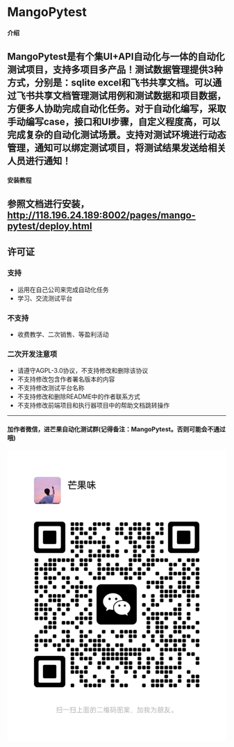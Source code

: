 # MangoPytest

#### 介绍

MangoPytest是有个集UI+API自动化与一体的自动化测试项目，支持多项目多产品！测试数据管理提供3种方式，分别是：sqlite
excel和飞书共享文档。可以通过飞书共享文档管理测试用例和测试数据和项目数据，方便多人协助完成自动化任务。对于自动化编写，采取手动编写case，接口和UI步骤，自定义程度高，可以完成复杂的自动化测试场景。支持对测试环境进行动态管理，通知可以绑定测试项目，将测试结果发送给相关人员进行通知！
---
#### 安装教程

参照文档进行安装，http://118.196.24.189:8002/pages/mango-pytest/deploy.html
---
## 许可证
### 支持
  - 运用在自己公司来完成自动化任务
  - 学习、交流测试平台
### 不支持
  - 收费教学、二次销售、等盈利活动
### 二次开发注意项
  - 请遵守AGPL-3.0协议，不支持修改和删除该协议
  - 不支持修改包含作者署名版本的内容
  - 不支持修改测试平台名称
  - 不支持修改和删除README中的作者联系方式
  - 不支持修改前端项目和执行器项目中的帮助文档跳转操作
---
#### 加作者微信，进芒果自动化测试群(记得备注：MangoPytest。否则可能会不通过哦)
![img_8.png](img_8.png)
